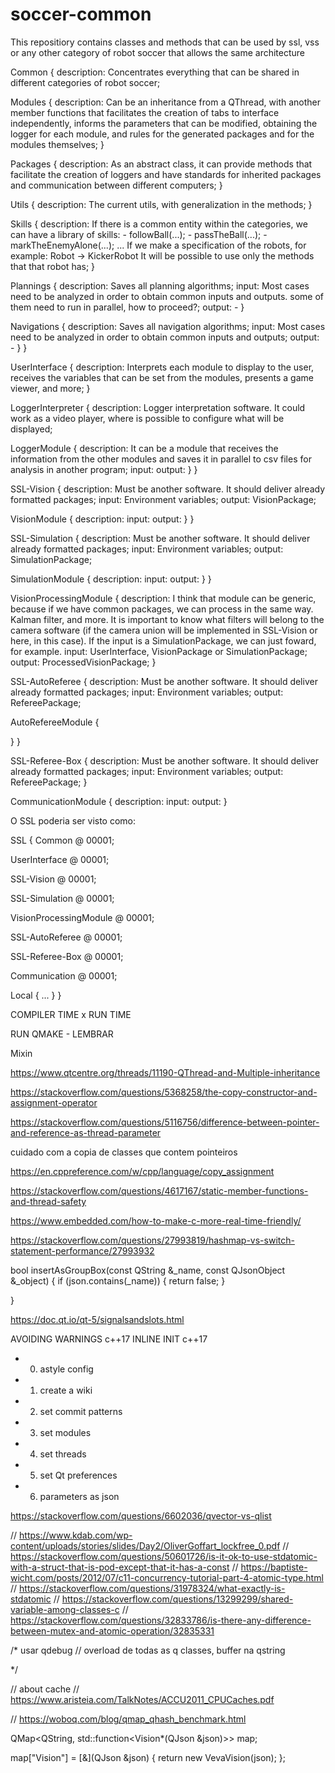 # soccer-common
This repositiory contains classes and methods that can be used by ssl, vss or any other category of robot soccer that allows the same architecture

Common {
  description: Concentrates everything that can be shared in different categories of robot soccer;

  Modules {
    description: Can be an inheritance from a QThread, with another member functions that facilitates the creation of tabs to interface independently, informs the parameters that can be modified, obtaining the logger for each module, and rules for the generated packages and for the modules themselves;
  }

  Packages {
    description: As an abstract class, it can provide methods that facilitate the creation of loggers and have standards for inherited packages and communication between different computers;
  }

  Utils {
    description: The current utils, with generalization in the methods;
  }

  Skills {
    description: If there is a common entity within the categories, we can have a library of skills:
      - followBall(...);
      - passTheBall(...);
      - markTheEnemyAlone(...);
      ...
      If we make a specification of the robots, for example:
        Robot -> KickerRobot
      It will be possible to use only the methods that that robot has;
  }
  
  Plannings {
    description: Saves all planning algorithms;
    input: Most cases need to be analyzed in order to obtain common inputs and outputs. some of them need to run in parallel, how to proceed?;
    output: -
  }

  Navigations {
    description: Saves all navigation algorithms;
    input: Most cases need to be analyzed in order to obtain common inputs and outputs;
    output: -
  }
}

UserInterface {
  description: Interprets each module to display to the user, receives the variables that can be set from the modules, presents a game viewer, and more;
}

LoggerInterpreter {
  description: Logger interpretation software. It could work as a video player, where is possible to configure what will be displayed;
  
  LoggerModule {
    description: It can be a module that receives the information from the other modules and saves it in parallel to csv files for analysis in another program;
    input:
    output:
  }
}

SSL-Vision {
  description: Must be another software. It should deliver already formatted packages;
  input: Environment variables;
  output: VisionPackage;
  
  VisionModule {
    description:
    input:
    output:
  }
}

SSL-Simulation {
  description: Must be another software. It should deliver already formatted packages;
  input: Environment variables;
  output: SimulationPackage;
  
  SimulationModule {
    description:
    input:
    output:
  }
}

VisionProcessingModule {
  description: I think that module can be generic, because if we have common packages, we can process in the same way. Kalman filter, and more. It is important to know what filters will belong to the camera software (if the camera union will be implemented in SSL-Vision or here, in this case). If the input is a SimulationPackage, we can just foward, for example.
  input: UserInterface, VisionPackage or SimulationPackage;
  output: ProcessedVisionPackage;
}

SSL-AutoReferee {
  description: Must be another software. It should deliver already formatted packages;
  input: Environment variables;
  output: RefereePackage;
  
  AutoRefereeModule {
    
  }
}

SSL-Referee-Box {
  description: Must be another software. It should deliver already formatted packages;
  input: Environment variables;
  output: RefereePackage;
}

CommunicationModule {
  description: 
  input: 
  output: 
}

O SSL poderia ser visto como:

SSL {
  Common @ 00001;
  
  UserInterface @ 00001;
  
  SSL-Vision @ 00001;

  SSL-Simulation @ 00001;
  
  VisionProcessingModule @ 00001;
  
  SSL-AutoReferee @ 00001;
  
  SSL-Referee-Box @ 00001;
  
  Communication @ 00001;
  
  Local {
    ...
  }
}


COMPILER TIME x RUN TIME

RUN QMAKE - LEMBRAR

Mixin

https://www.qtcentre.org/threads/11190-QThread-and-Multiple-inheritance

https://stackoverflow.com/questions/5368258/the-copy-constructor-and-assignment-operator

https://stackoverflow.com/questions/5116756/difference-between-pointer-and-reference-as-thread-parameter

cuidado com a copia de classes que contem pointeiros

https://en.cppreference.com/w/cpp/language/copy_assignment

https://stackoverflow.com/questions/4617167/static-member-functions-and-thread-safety

https://www.embedded.com/how-to-make-c-more-real-time-friendly/

https://stackoverflow.com/questions/27993819/hashmap-vs-switch-statement-performance/27993932

bool insertAsGroupBox(const QString &_name, const QJsonObject &_object) {
  if (json.contains(_name)) {
    return false;
  }

}

https://doc.qt.io/qt-5/signalsandslots.html

AVOIDING WARNINGS c++17
INLINE INIT c++17

- 00) astyle config
- 01) create a wiki
- 02) set commit patterns
- 03) set modules
- 04) set threads
- 05) set Qt preferences
- 06) parameters as json

https://stackoverflow.com/questions/6602036/qvector-vs-qlist

// https://www.kdab.com/wp-content/uploads/stories/slides/Day2/OliverGoffart_lockfree_0.pdf
// https://stackoverflow.com/questions/50601726/is-it-ok-to-use-stdatomic-with-a-struct-that-is-pod-except-that-it-has-a-const
// https://baptiste-wicht.com/posts/2012/07/c11-concurrency-tutorial-part-4-atomic-type.html
// https://stackoverflow.com/questions/31978324/what-exactly-is-stdatomic
// https://stackoverflow.com/questions/13299299/shared-variable-among-classes-c
// https://stackoverflow.com/questions/32833786/is-there-any-difference-between-mutex-and-atomic-operation/32835331

/*
usar qdebug // overload de todas as q classes, buffer na qstring

*/

// about cache
// https://www.aristeia.com/TalkNotes/ACCU2011_CPUCaches.pdf


// https://woboq.com/blog/qmap_qhash_benchmark.html

QMap<QString, std::function<Vision*(QJson &json)>> map;

map["Vision"] = [&](QJson &json) {
  return new VevaVision(json);
};
